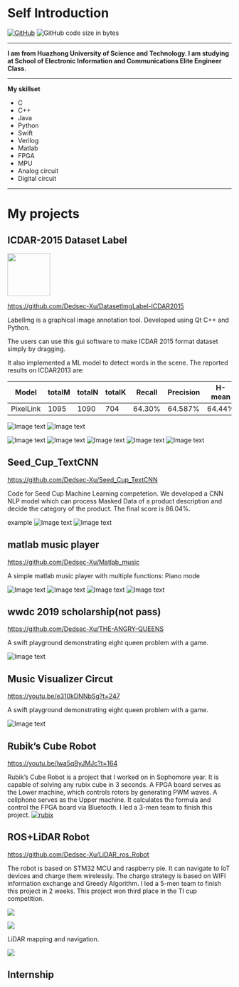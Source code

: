 # Self Introduction

[![GitHub](https://img.shields.io/badge/github-Dedsec--Xu-brightgreen.svg)](https://github.com/Dedsec-Xu) ![GitHub code size in bytes](https://img.shields.io/badge/email-1009181441%40qq.com-orange.svg)

---

**I am from Huazhong University of Science and Technology. I am studying at School of Electronic Information and Communications Elite Engineer Class.**

---

**My skillset**

* C
* C++
* Java
* Python
* Swift
* Verilog
* Matlab
* FPGA
* MPU
* Analog circuit
* Digital circuit

---

# My projects
## ICDAR-2015 Dataset Label
<img src="https://raw.githubusercontent.com/Dedsec-Xu/DatasetImgLabel-ICDAR2015/master/web_hi_res_512.png" width=96 height=96 />

https://github.com/Dedsec-Xu/DatasetImgLabel-ICDAR2015


LabelImg is a graphical image annotation tool. Developed using Qt C++ and Python.

The users can use this gui software to make ICDAR 2015 format dataset simply by dragging.

It also implemented a ML model to detect words in the scene. The reported results on ICDAR2013 are:

|Model|totalM|totalN|totalK|Recall|Precision|H-mean|
|---|---|---|---|---|---|---|
|PixelLink|1095|1090|704|64.30%|64.587%|64.44%|




![Image text](./image/LABEL1.png)
![Image text](./image/LABEL2.png)


![Image text](./reference/keynote/修改.gif)
![Image text](./reference/keynote/55DCFD386BF9ED18A5AD944679A5056D.png)
![Image text](./reference/keynote/批量.gif)
![Image text](./reference/keynote/放缩.gif)
![Image text](./reference/keynote/UI2.gif)

## Seed_Cup_TextCNN
https://github.com/Dedsec-Xu/Seed_Cup_TextCNN

Code for Seed Cup Machine Learning competetion. We developed a CNN NLP model which can process Masked Data of a product description and decide the category of the product.  The final score is 86.04%. 

example
![Image text](./image/CNN2.png)
![Image text](./image/cnn.png)

## matlab music player
https://github.com/Dedsec-Xu/Matlab_music

A simple matlab music player with multiple functions: Piano mode

![Image text](./image/matlab1.png)
![Image text](./image/matlab2.gif)
![Image text](./image/matlab3.png)
![Image text](./image/matlab5.gif)


## wwdc 2019 scholarship(not pass)

https://github.com/Dedsec-Xu/THE-ANGRY-QUEENS

A swift playground demonstrating eight queen problem with a game.

![Image text](./image/queen.jpg)

## Music Visualizer Circut

https://youtu.be/e310kDNNbSg?t=247

A swift playground demonstrating eight queen problem with a game.

![Image text](./image/light.gif)


## Rubik’s Cube Robot
https://youtu.be/lwa5qByJMJc?t=164

Rubik’s Cube Robot is a project that I worked on in Sophomore year. It is capable of solving any rubix cube in 3 seconds.
A FPGA board serves as the Lower machine, which controls rotors by generating PWM waves.
A cellphone serves as the Upper machine. It calculates the formula and control the FPGA board via Bluetooth.
I led a 3-men team to finish this project.
[![rubix](./image/rubix.gif)](https://youtu.be/lwa5qByJMJc?t=164)



## ROS+LiDAR Robot
https://github.com/Dedsec-Xu/LiDAR_ros_Robot

The robot is based on STM32 MCU and raspberry pie.
It can navigate to IoT devices and charge them wirelessly. The charge strategy is based on WIFI information exchange and Greedy Algorithm.
I led a 5-men team to finish this project in 2 weeks.
This project won third place in the TI cup competition.


[![](./reference/images/head.jpg)](https://github.com/Dedsec-Xu/LiDAR_ros_Robot)




![](./reference/images/image32.png)

LiDAR mapping and navigation.

![](./reference/images/image33.png)

## Internship




